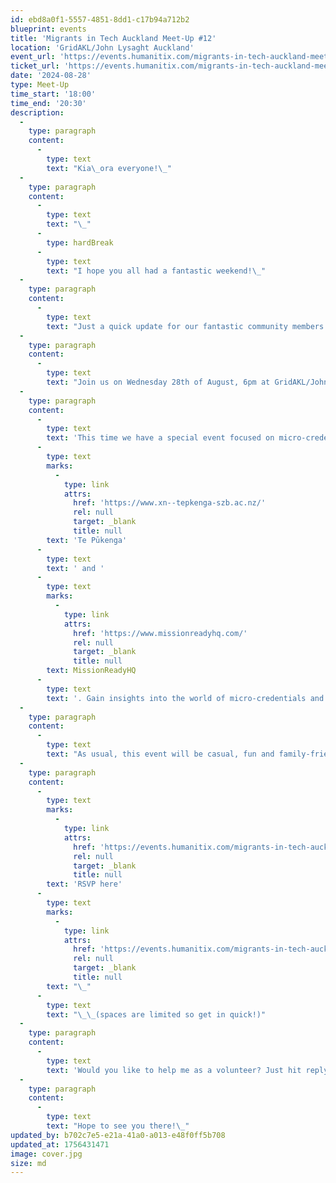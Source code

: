 ```yaml
---
id: ebd8a0f1-5557-4851-8dd1-c17b94a712b2
blueprint: events
title: 'Migrants in Tech Auckland Meet-Up #12'
location: 'GridAKL/John Lysaght Auckland'
event_url: 'https://events.humanitix.com/migrants-in-tech-auckland-meet-up-12'
ticket_url: 'https://events.humanitix.com/migrants-in-tech-auckland-meet/tickets'
date: '2024-08-28'
type: Meet-Up
time_start: '18:00'
time_end: '20:30'
description:
  -
    type: paragraph
    content:
      -
        type: text
        text: "Kia\_ora everyone!\_"
  -
    type: paragraph
    content:
      -
        type: text
        text: "\_"
      -
        type: hardBreak
      -
        type: text
        text: "I hope you all had a fantastic weekend!\_"
  -
    type: paragraph
    content:
      -
        type: text
        text: "Just a quick update for our fantastic community members like you: our upcoming in-person meetup is live!\_"
  -
    type: paragraph
    content:
      -
        type: text
        text: "Join us on Wednesday 28th of August, 6pm at GridAKL/John Lysaght for our next Migrants in Tech Auckland Meet-Up.\_"
  -
    type: paragraph
    content:
      -
        type: text
        text: 'This time we have a special event focused on micro-credentials and internships, featuring a line-up of fantastic guest speakers, including the talented team and recent graduates from both '
      -
        type: text
        marks:
          -
            type: link
            attrs:
              href: 'https://www.xn--tepkenga-szb.ac.nz/'
              rel: null
              target: _blank
              title: null
        text: 'Te Pūkenga'
      -
        type: text
        text: ' and '
      -
        type: text
        marks:
          -
            type: link
            attrs:
              href: 'https://www.missionreadyhq.com/'
              rel: null
              target: _blank
              title: null
        text: MissionReadyHQ
      -
        type: text
        text: '. Gain insights into the world of micro-credentials and how they can enhance your career prospects. Learn about the benefits of internships and how they can serve as a gateway to full-time employment. Our speakers will share their experiences, tips, and success stories, providing valuable guidance for your professional journey. This is an event not to be missed!'
  -
    type: paragraph
    content:
      -
        type: text
        text: "As usual, this event will be casual, fun and family-friendly!\_– a space for you to connect with our migrant community. Pizza and beverages will be provided.\_"
  -
    type: paragraph
    content:
      -
        type: text
        marks:
          -
            type: link
            attrs:
              href: 'https://events.humanitix.com/migrants-in-tech-auckland-meet-up-12'
              rel: null
              target: _blank
              title: null
        text: 'RSVP here'
      -
        type: text
        marks:
          -
            type: link
            attrs:
              href: 'https://events.humanitix.com/migrants-in-tech-auckland-meet-up-11'
              rel: null
              target: _blank
              title: null
        text: "\_"
      -
        type: text
        text: "\_\_(spaces are limited so get in quick!)"
  -
    type: paragraph
    content:
      -
        type: text
        text: 'Would you like to help me as a volunteer? Just hit reply'
  -
    type: paragraph
    content:
      -
        type: text
        text: "Hope to see you there!\_"
updated_by: b702c7e5-e21a-41a0-a013-e48f0ff5b708
updated_at: 1756431471
image: cover.jpg
size: md
---
```

